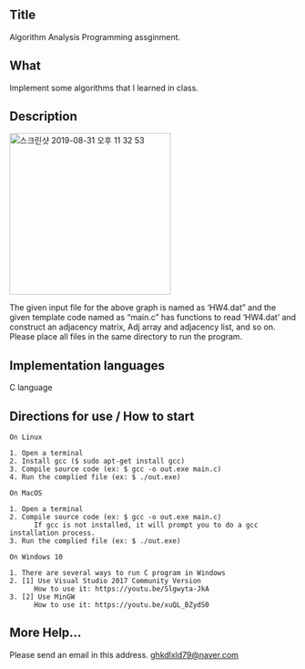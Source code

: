 ## Title
Algorithm Analysis Programming assginment.

## What
Implement some algorithms that I learned in class.


## Description

<img width="283" alt="스크린샷 2019-08-31 오후 11 32 53" src="https://user-images.githubusercontent.com/30333949/64065551-e3522080-cc49-11e9-84e5-ce527d4d7101.png">

The given input file for the above graph is named as ‘HW4.dat” and the given template code named as “main.c” has functions to read ‘HW4.dat’ and construct an adjacency matrix, Adj array and adjacency list, and so on. Please place all files in the same directory to run the program.


## Implementation languages
C language

## Directions for use / How to start 

```
On Linux

1. Open a terminal
2. Install gcc ($ sudo apt‐get install gcc)
3. Compile source code (ex: $ gcc ‐o out.exe main.c)
4. Run the complied file (ex: $ ./out.exe)
```

```
On MacOS

1. Open a terminal
2. Compile source code (ex: $ gcc ‐o out.exe main.c)
      If gcc is not installed, it will prompt you to do a gcc installation process.
3. Run the complied file (ex: $ ./out.exe)
```

```
On Windows 10

1. There are several ways to run C program in Windows
2. [1] Use Visual Studio 2017 Community Version
      How to use it: https://youtu.be/Slgwyta‐JkA
3. [2] Use MinGW
      How to use it: https://youtu.be/xuQL_BZydS0
```

## More Help...

Please send an email in this address.
ghkdlxld79@naver.com
